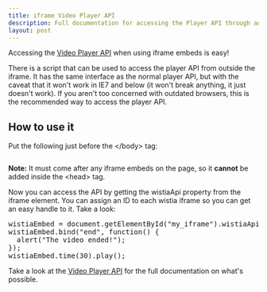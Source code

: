 ```yaml
---
title: iframe Video Player API
description: Full documentation for accessing the Player API through an iframe embed code!
layout: post
---
```


Accessing the [Video Player API](/player-api.html) when using iframe embeds is easy!

There is a script that can be used to access the player API from 
outside the iframe. It has the same interface as the normal player API, 
but with the caveat that it won't work in IE7 and below (it won't break
anything, it just doesn't work). If you aren't too concerned with outdated 
browsers, this is the recommended way to access the player API.

## How to use it

Put the following just before the <span class="code">&lt;/body&gt;</span> tag:

<div class="code"><pre><script src="//fast.wistia.com/static/iframe-api-v1.js"></script></pre></div>

**Note:** It must come after any iframe embeds on the page, so it **cannot** be added inside the <span class="code">&lt;head&gt;</span> tag.

Now you can access the API by getting the <span class="code">wistiaApi</span> property from the iframe element.
You can assign an ID to each wistia iframe so you can get an easy handle to it.
Take a look:

<div class="code">
<pre>wistiaEmbed = document.getElementById("my_iframe").wistiaApi;
wistiaEmbed.bind("end", function() {
  alert("The video ended!");
});
wistiaEmbed.time(30).play();
</pre></div>

Take a look at the [Video Player API](/player-api.html) for the full documentation on what's possible.


